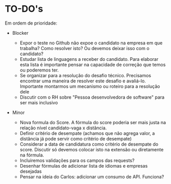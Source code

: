 # TO-DO's

Em ordem de prioridade:

- Blocker
  - Expor o teste no Github não expoe o candidato na empresa em que trabalha? Como resolver isto? Ou devemos deixar isso com o candidato?
  - Estudar lista de linguagens a receber do candidato. Para elaborar esta lista é importante pensar na capacidade de correção que temos ou poderemos ter.
  - Se organizar para a resolução do desafio técnico. Precisamos encontrar uma maneira de resolver este desafio e avaliá-lo. Importante montarmos um mecanismo ou roteiro para a resolução dele
  - Discutir com o RH sobre "Pessoa desenvolvedora de software" para ser mais inclusivo

- Minor
  - Nova formula do Score. A fórmula do score poderia ser mais justa na relação nível candidato-vaga x distância.
  - Definir critério de desempate (achamos que não agrega valor, a distância já pode servir como critério de desempate)
  - Considerar a data de candidatura como critério de desempate do score. Discutir só devemos colocar isto na extensão ou diretamente na fórmula.
  - Incluiremos validações para os campos das requests?
  - Desenhar fórmulas de adicionar lista de idiomas e empresas desejadas
  - Pensar na ideia do Carlos: adicionar um consumo de API. Funciona?
